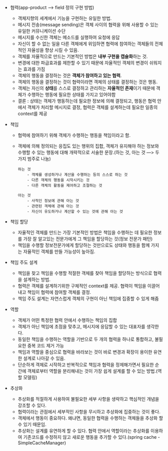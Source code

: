- 협력(app-product --> field 정의 구현 방법)
  - 객체지향의 세계에서 기능을 구현하는 유일한 방법.
  - 메시지 전송(message sending)은 객체 사이의 협력을 위해 사용할 수 있는 유일한 커뮤니케이션 수단
  - 메시지를 수신한 객체는 메소드를 실행하여 요청에 응답
  - 자신이 할 수 없는 일을 다른 객체에게 위임하면 협력에 참여하는 객체들의 전체적인 자율성을 향상 시킬 수 있음.
  - 객체를 자율적으로 만드는 기본적인 방법은 **내부 구현을 캡슐화**하는 것.
  - 변경에 대한 파급효과를 제한할 수 있기 때문에 자율적인 객체의 변경이 쉬워지는 효과를 가짐
  - 객체의 행동을 결정하는 것은 **객체가 참여하고 있는 협력**.
  - 객체의 행동을 결정하는 것이 협력이라면 객체의 상태를 결정하는 것은 행동.
  - 객체는 자신의 **상태**를 스스로 결정하고 관리하는 **자율적인 존재**이기 때문에 객체가 수행하는 행동에 필요한 상태를 가지고 있어야함
  - 결론 : 상태는 객체가 행동하는데 필요한 정보에 의해 결정되고, 행동은 협력 안에서 객체가 처리할 메시지로 결정, 협력은 객체를 설계하는데 필요한 일종의 context를 제공

- 책임

  - 협력에 참여하기 위해 객체가 수행하는 행동을 책임이라고 함.

  - 객체에 의해 정의되는 응집도 있는 행위의 집합, 객체가 유지해야 하는 정보와 수행할 수 있는 행동에 대해 개략적으로 서술한 문장.(하는 것, 아는 것 —> 두가지 범주로 나눔)

    ```text
    하는 것
    	- 객체를 생성하거나 계산을 수행하는 등의 스스로 하는 것
    	- 다른 객체의 행동을 시작시키는 것
    	- 다른 객체의 활동을 제어하고 조절하는 것
    
    아는 것
    	- 사적인 정보에 관해 아는 것
    	- 관련된 객체에 관해 아는 것
    	- 자신이 유도하거나 계산할 수 있는 것에 관해 아는 것
    ```

- 책임 할당

  - 자율적인 객체를 만드는 가장 기본적인 방법은 책임을 수행하는 데 필요한 정보를 가장 잘 알고있는 전문가에게 그 책임을 할당하는 것(정보 전문가 패턴)
  - 책임을 수행할 정보전문가에게 할당하는 것만으로도 상태와 행동을 함께 가지는 자율적인 객체를 만들 가능성이 높아짐.

- 책임 주도 설계

  - 책임을 찾고 책임을 수행할 적절한 객체를 찾아 책임을 할당하는 방식으로 협력을 설계하는 방법.
  - 협력은 객체를 설계하기위한 구체적인 context를 제공. 협력이 책임을 이끌어내고 책임이 협력에 참여할 객체를 결정.
  - 책임 주도 설계는 자연스럽게 객체의 구현이 아닌 책임에 집중할 수 있게 해줌

- 역할

  - 객체가 어떤 특정한 협력 안에서 수행하는 책임의 집합
  - 객체가 아닌 책임에 초점을 맞추고, 메시지에 응답할 수 있는 대표자를 생각한다.
  - 동일한 책임을 수행하는 역할을 기반으로 두 개의 협력을 하나로 통합하고, 불필요한 중복 코드 제거 가능
  - 책임과 역할을 중심으로 협력을 바라보는 것이 바로 변경과 확장이 용이한 유연한 설계로 나아갈 수 있음.
  - 단순하게 객체로 시작하고 반복적으로 책임과 협력을 정제해가면서 필요한 순간에 객체로부터 역할을 분리해내는 것이 가장 쉽게 설계를 할 수 있는 방법.(역할 모델링)

- 추상화

  - 추상화를 적절하게 사용하여 불필요한 세부 사항을 생략하고 핵심적인 개념을 강조할 수 있다.
  - 협력이라는 관점에서 세부적인 사항을 무시하고 추상화에 집중하는 것이 좋다.
  - 객체에서 행동이 중요하다. 왜냐면, 동일한 협력을 수행하는 객체들을 추상화 할 수 있기 때문임.
  - 추상화는 설계를 유연하게 할 수 있다. 협력 안에서 역할이라는 추상화를 이용하여 기존코드를 수정하지 않고 새로운 행동을 추가할 수 있다.(spring cache - SimpleCacheManager)